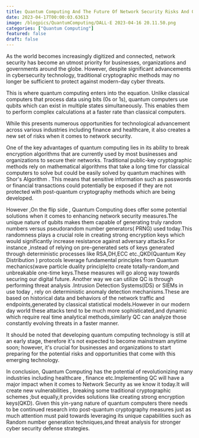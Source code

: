 ```yaml
---
title: Quantum Computing And The Future Of Network Security Risks And Opportunities
date: 2023-04-17T00:00:03.63613
image: /blogpics/QuantumComputing/DALL·E 2023-04-16 20.11.50.png
categories: ["Quantum Computing"]
featured: false
draft: false
---
```

As the world becomes increasingly digitized and connected, network security has become an utmost priority for businesses, organizations and governments around the globe. However, despite significant advancements in cybersecurity technology, traditional cryptographic methods may no longer be sufficient to protect against modern-day cyber threats.

This is where quantum computing enters into the equation. Unlike classical computers that process data using bits (0s or 1s), quantum computers use qubits which can exist in multiple states simultaneously. This enables them to perform complex calculations at a faster rate than classical computers.

While this presents numerous opportunities for technological advancement across various industries including finance and healthcare, it also creates a new set of risks when it comes to network security.

One of the key advantages of quantum computing lies in its ability to break encryption algorithms that are currently used by most businesses and organizations to secure their networks. Traditional public-key cryptographic methods rely on mathematical algorithms that take a long time for classical computers to solve but could be easily solved by quantum machines with Shor's Algorithm . This means that sensitive information such as passwords or financial transactions could potentially be exposed if they are not protected with post-quantum cryptography methods which are being developed.


However ,On the flip side , Quantum Computing does offer some potential solutions when it comes to enhancing network security measures.The unique nature of qubits makes them capable of generating truly random numbers versus pseudorandom number generators( PRNG) used today.This randomness plays a crucial role in creating strong encryption keys which would significantly increase resistance against adversary attacks.For instance ,instead of relying on pre-generated sets of keys generated through deterministic processes like RSA,DH,ECC etc.,QKD(Quantum Key Distribution ) protocols leverage fundamental principles from Quantum mechanics(wave particle duality principle)to create totally-random,and unbreakable one-time keys.These measures will go along way towards securing our digital future.
Another way we can utilize QC is through performing threat analysis .Intrusion Detection Systems(IDS) or SIEMs in use today , rely on deterministic anomaly detection mechanisms.These are based on historical data and behaviors of the network traffic and endpoints,generated by classical statistical models.However in our modern day world these attacks tend to be much more sophisticated,and dynamic which require real time analytical methods,similarly QC can analyze those constantly evolving threats in a faster manner.

It should be noted that developing quantum computing technology is still at an early stage, therefore it's not expected to become mainstream anytime soon; however, it's crucial for businesses and organizations to start preparing for the potential risks and opportunities that come with this emerging technology. 

In conclusion, Quantum Computing has the potential of revolutionizing many industries including healthcare , finance etc.Implementing QC will have a major impact when it comes to Network Security as we know it today.It will create new vulnerabilities , breaking some traditional cryptographic schemes ;but equally,it provides solutions like creating strong encryption keys(QKD). Given this yin-yang nature of quantum computers there needs to be continued research into post-quantum cryptography measures just as much attention must paid towards leveraging its unique capabilities such as Random number generation techniques,and threat analysis for stronger cyber security defense strategies.